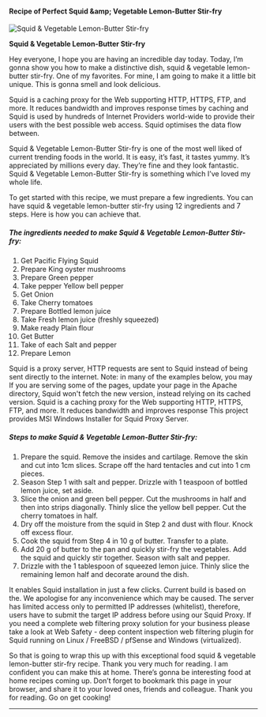             

#### Recipe of Perfect Squid &amp;amp; Vegetable Lemon-Butter Stir-fry

![Squid &amp; Vegetable Lemon-Butter Stir-fry](https://img-global.cpcdn.com/recipes/5200668785639424/751x532cq70/squid-vegetable-lemon-butter-stir-fry-recipe-main-photo.jpg)

**Squid &amp; Vegetable Lemon-Butter Stir-fry**

Hey everyone, I hope you are having an incredible day today. Today, I’m gonna show you how to make a distinctive dish, squid & vegetable lemon-butter stir-fry. One of my favorites. For mine, I am going to make it a little bit unique. This is gonna smell and look delicious.

Squid is a caching proxy for the Web supporting HTTP, HTTPS, FTP, and more. It reduces bandwidth and improves response times by caching and Squid is used by hundreds of Internet Providers world-wide to provide their users with the best possible web access. Squid optimises the data flow between.

Squid & Vegetable Lemon-Butter Stir-fry is one of the most well liked of current trending foods in the world. It is easy, it’s fast, it tastes yummy. It’s appreciated by millions every day. They’re fine and they look fantastic. Squid & Vegetable Lemon-Butter Stir-fry is something which I’ve loved my whole life.

To get started with this recipe, we must prepare a few ingredients. You can have squid & vegetable lemon-butter stir-fry using 12 ingredients and 7 steps. Here is how you can achieve that.

##### The ingredients needed to make Squid & Vegetable Lemon-Butter Stir-fry:

1.  Get Pacific Flying Squid
2.  Prepare King oyster mushrooms
3.  Prepare Green pepper
4.  Take pepper Yellow bell pepper
5.  Get Onion
6.  Take Cherry tomatoes
7.  Prepare Bottled lemon juice
8.  Take Fresh lemon juice (freshly squeezed)
9.  Make ready Plain flour
10.  Get Butter
11.  Take of each Salt and pepper
12.  Prepare Lemon

Squid is a proxy server, HTTP requests are sent to Squid instead of being sent directly to the internet. Note: in many of the examples below, you may If you are serving some of the pages, update your page in the Apache directory, Squid won't fetch the new version, instead relying on its cached version. Squid is a caching proxy for the Web supporting HTTP, HTTPS, FTP, and more. It reduces bandwidth and improves response This project provides MSI Windows Installer for Squid Proxy Server.

##### Steps to make Squid & Vegetable Lemon-Butter Stir-fry:

1.  Prepare the squid. Remove the insides and cartilage. Remove the skin and cut into 1cm slices. Scrape off the hard tentacles and cut into 1 cm pieces.
2.  Season Step 1 with salt and pepper. Drizzle with 1 teaspoon of bottled lemon juice, set aside.
3.  Slice the onion and green bell pepper. Cut the mushrooms in half and then into strips diagonally. Thinly slice the yellow bell pepper. Cut the cherry tomatoes in half.
4.  Dry off the moisture from the squid in Step 2 and dust with flour. Knock off excess flour.
5.  Cook the squid from Step 4 in 10 g of butter. Transfer to a plate.
6.  Add 20 g of butter to the pan and quickly stir-fry the vegetables. Add the squid and quickly stir together. Season with salt and pepper.
7.  Drizzle with the 1 tablespoon of squeezed lemon juice. Thinly slice the remaining lemon half and decorate around the dish.

It enables Squid installation in just a few clicks. Current build is based on the. We apologise for any inconvenience which may be caused. The server has limited access only to permitted IP addresses (whitelist), therefore, users have to submit the target IP address before using our Squid Proxy. If you need a complete web filtering proxy solution for your business please take a look at Web Safety - deep content inspection web filtering plugin for Squid running on Linux / FreeBSD / pfSense and Windows (virtualized).

So that is going to wrap this up with this exceptional food squid & vegetable lemon-butter stir-fry recipe. Thank you very much for reading. I am confident you can make this at home. There’s gonna be interesting food at home recipes coming up. Don’t forget to bookmark this page in your browser, and share it to your loved ones, friends and colleague. Thank you for reading. Go on get cooking!

* * *